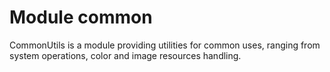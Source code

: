 # Module common

CommonUtils is a module providing utilities for common uses, ranging from system operations, color and image resources handling.